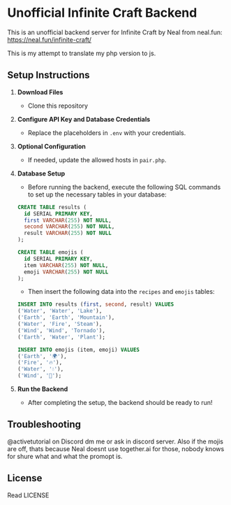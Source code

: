 # Unofficial Infinite Craft Backend

This is an unofficial backend server for Infinite Craft by Neal from neal.fun: https://neal.fun/infinite-craft/

This is my attempt to translate my php version to js.

## Setup Instructions

1. **Download Files**

   - Clone this repository

2. **Configure API Key and Database Credentials**

   - Replace the placeholders in `.env` with your credentials.

3. **Optional Configuration**

   - If needed, update the allowed hosts in `pair.php`.

4. **Database Setup**

   - Before running the backend, execute the following SQL commands to set up the necessary tables in your database:

   ```sql
   CREATE TABLE results (
     id SERIAL PRIMARY KEY,
     first VARCHAR(255) NOT NULL,
     second VARCHAR(255) NOT NULL,
     result VARCHAR(255) NOT NULL
   );

   CREATE TABLE emojis (
     id SERIAL PRIMARY KEY,
     item VARCHAR(255) NOT NULL,
     emoji VARCHAR(255) NOT NULL
   );
   ```

   - Then insert the following data into the `recipes` and `emojis` tables:

   ```sql
   INSERT INTO results (first, second, result) VALUES
   ('Water', 'Water', 'Lake'),
   ('Earth', 'Earth', 'Mountain'),
   ('Water', 'Fire', 'Steam'),
   ('Wind', 'Wind', 'Tornado'),
   ('Earth', 'Water', 'Plant');

   INSERT INTO emojis (item, emoji) VALUES
   ('Earth', '🌍'),
   ('Fire', '🔥'),
   ('Water', '💧'),
   ('Wind', '💨');
   ```

5. **Run the Backend**
   - After completing the setup, the backend should be ready to run!

## Troubleshooting

@activetutorial on Discord dm me or ask in discord server.
Also if the mojis are off, thats because Neal doesnt use together.ai for those, nobody knows for shure what and what the promopt is.

## License

Read LICENSE
